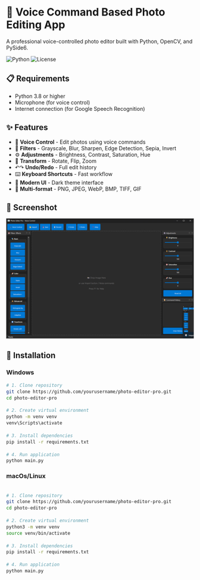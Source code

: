 # 📸 Voice Command Based Photo Editing App

A professional voice-controlled photo editor built with Python, OpenCV, and PySide6.

![Python](https://img.shields.io/badge/python-3.8+-blue.svg)
![License](https://img.shields.io/badge/license-MIT-green.svg)

## 📋 Requirements

- Python 3.8 or higher
- Microphone (for voice control)
- Internet connection (for Google Speech Recognition)

## ✨ Features

- 🎤 **Voice Control** - Edit photos using voice commands
- 🎨 **Filters** - Grayscale, Blur, Sharpen, Edge Detection, Sepia, Invert
- ⚙️ **Adjustments** - Brightness, Contrast, Saturation, Hue
- 🔄 **Transform** - Rotate, Flip, Zoom
- ↶↷ **Undo/Redo** - Full edit history
- ⌨️ **Keyboard Shortcuts** - Fast workflow
- 🎯 **Modern UI** - Dark theme interface
- 📁 **Multi-format** - PNG, JPEG, WebP, BMP, TIFF, GIF

## 🎨 Screenshot

<img src="Photo\Screenshot.png" alt="Main Interface" width="800"/>

## 🚀 Installation

### Windows

```bash
# 1. Clone repository
git clone https://github.com/yourusername/photo-editor-pro.git
cd photo-editor-pro

# 2. Create virtual environment
python -m venv venv
venv\Scripts\activate

# 3. Install dependencies
pip install -r requirements.txt

# 4. Run application
python main.py
```


### macOs/Linux

```bash

# 1. Clone repository
git clone https://github.com/yourusername/photo-editor-pro.git
cd photo-editor-pro

# 2. Create virtual environment
python3 -m venv venv
source venv/bin/activate

# 3. Install dependencies
pip install -r requirements.txt

# 4. Run application
python main.py